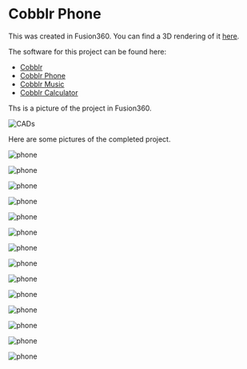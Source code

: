 # Cobblr Phone

This was created in Fusion360. You can find a 3D rendering of it [here](http://a360.co/2j9JyyF).

The software for this project can be found here:

- [Cobblr](github.com/TheQYD/cobblr)
- [Cobblr Phone](github.com/TheQYD/cobblr-phone)
- [Cobblr Music](github.com/TheQYD/cobblr-phone)
- [Cobblr Calculator](github.com/TheQYD/cobblr-calculator)


Ths is a picture of the project in Fusion360.

![CADs](photos/phone_cads.png?raw=true "phone")

Here are some pictures of the completed project.

![phone](photos/phone1.jpg?raw=true "phone")

![phone](photos/phone2.jpg?raw=true "phone")

![phone](photos/phone3.jpg?raw=true "phone")

![phone](photos/phone4.jpg?raw=true "phone")

![phone](photos/phone5.jpg?raw=true "phone")

![phone](photos/phone6.jpg?raw=true "phone")

![phone](photos/phone7.jpg?raw=true "phone")

![phone](photos/phone8.jpg?raw=true "phone")

![phone](photos/phone9.jpg?raw=true "phone")

![phone](photos/phone10.jpg?raw=true "phone")

![phone](photos/phone11.jpg?raw=true "phone")

![phone](photos/phone12.jpg?raw=true "phone")

![phone](photos/phone13.jpg?raw=true "phone")

![phone](photos/phone14.jpg?raw=true "phone")


